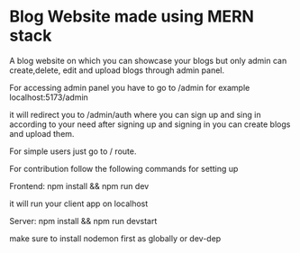 # Blog Website made using MERN stack

A blog website on which you can showcase your blogs but only admin can create,delete, edit and upload blogs through admin panel.

For accessing admin panel you have to go to /admin
for example
localhost:5173/admin

it will redirect you to /admin/auth where you can sign up and sing in according to your need after signing up and signing in you can create blogs and upload them.

For simple users just go to / route.

For contribution follow the following commands for setting up

Frontend:
npm install && npm run dev

it will run your client app on localhost

Server:
npm install && npm run devstart

make sure to install nodemon first as globally or dev-dep
